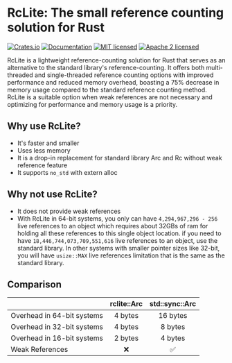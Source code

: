 # RcLite: The small reference counting solution for Rust

[![Crates.io][crates-badge]][crates-url]
[![Documentation][doc-badge]][doc-url]
[![MIT licensed][mit-badge]][mit-url]
[![Apache 2 licensed][apache-badge]][apache-url]

[crates-badge]: https://img.shields.io/crates/v/rclite.svg?style=for-the-badge
[crates-url]: https://crates.io/crates/rclite
[mit-badge]: https://img.shields.io/badge/license-MIT-blue.svg?style=for-the-badge
[apache-badge]: https://img.shields.io/badge/license-Apache2-orange.svg?style=for-the-badge
[mit-url]: https://github.com/fereidani/rclite/blob/master/LICENSE-MIT
[apache-url]: https://github.com/fereidani/rclite/blob/master/LICENSE-APACHE
[doc-badge]: https://img.shields.io/docsrs/rclite?style=for-the-badge
[doc-url]: https://docs.rs/rclite

RcLite is a lightweight reference-counting solution for Rust that serves as an alternative to the standard library's reference-counting. It offers both multi-threaded and single-threaded reference counting options with improved performance and reduced memory overhead, boasting a 75% decrease in memory usage compared to the standard reference counting method. RcLite is a suitable option when weak references are not necessary and optimizing for performance and memory usage is a priority.

## Why use RcLite?

- It's faster and smaller
- Uses less memory
- It is a drop-in replacement for standard library Arc and Rc without weak reference feature
- It supports `no_std` with extern alloc

## Why not use RcLite?

- It does not provide weak references
- With RcLite in 64-bit systems, you only can have `4,294,967,296 - 256` live references to an object which requires about 32GBs of ram for holding all these references to this single object location. if you need to have `18,446,744,073,709,551,616` live references to an object, use the standard library. In other systems with smaller pointer sizes like 32-bit, you will have `usize::MAX` live references limitation that is the same as the standard library.

## Comparison

|                            | rclite::Arc | std::sync::Arc |
| -------------------------- | :---------: | :------------: |
| Overhead in 64-bit systems |   4 bytes   |    16 bytes    |
| Overhead in 32-bit systems |   4 bytes   |    8 bytes     |
| Overhead in 16-bit systems |   2 bytes   |    4 bytes     |
| Weak References            |     ❌      |       ✅       |

